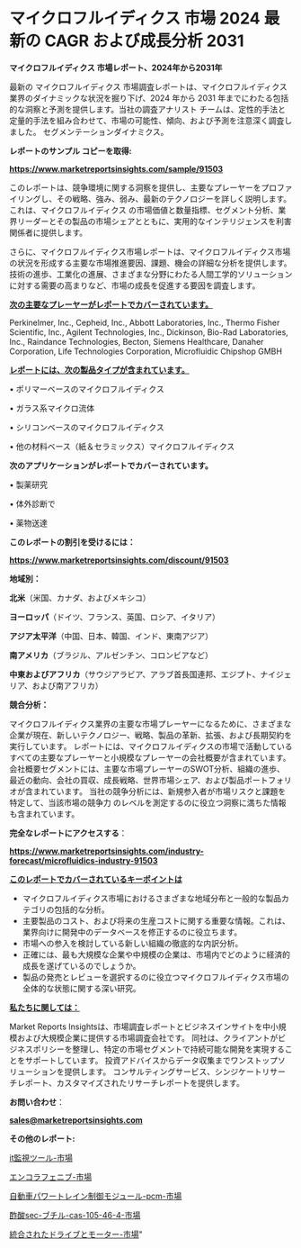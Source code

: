 # マイクロフルイディクス 市場 2024 最新の CAGR および成長分析 2031

<strong>マイクロフルイディクス 市場レポート、2024年から2031年</strong>

最新の マイクロフルイディクス 市場調査レポートは、マイクロフルイディクス 業界のダイナミックな状況を掘り下げ、2024 年から 2031 年までにわたる包括的な洞察と予測を提供します。当社の調査アナリスト チームは、定性的手法と定量的手法を組み合わせて、市場の可能性、傾向、および予測を注意深く調査しました。 セグメンテーションダイナミクス。



<strong>レポートのサンプル コピーを取得:</strong> <a href=https://www.marketreportsinsights.com/sample/91503>

<strong><u>https://www.marketreportsinsights.com/sample/91503</u></strong></a>

このレポートは、競争環境に関する洞察を提供し、主要なプレーヤーをプロファイリングし、その戦略、強み、弱み、最新のテクノロジーを詳しく説明します。 これは、マイクロフルイディクス の市場価値と数量指標、セグメント分析、業界リーダーとその製品の市場シェアとともに、実用的なインテリジェンスを利害関係者に提供します。

さらに、マイクロフルイディクス市場レポートは、マイクロフルイディクス市場の状況を形成する主要な市場推進要因、課題、機会の詳細な分析を提供します。 技術の進歩、工業化の進展、さまざまな分野にわたる人間工学的ソリューションに対する需要の高まりなど、市場の成長を促進する要因を調査します。



<strong><u>次の主要なプレーヤーがレポートでカバーされています。</u></strong>

Perkinelmer, Inc., Cepheid, Inc., Abbott Laboratories, Inc., Thermo Fisher Scientific, Inc., Agilent Technologies, Inc., Dickinson, Bio-Rad Laboratories, Inc., Raindance Technologies, Becton, Siemens Healthcare, Danaher Corporation, Life Technologies Corporation, Microfluidic Chipshop GMBH



<strong><u><b>レポートには、次の製品タイプが含まれています。</b></u></strong>

• ポリマーベースのマイクロフルイディクス

• ガラス系マイクロ流体

• シリコンベースのマイクロフルイディクス

• 他の材料ベース（紙＆セラミックス）マイクロフルイディクス



<strong><b>次のアプリケーションがレポートでカバーされています。</b></strong>

• 製薬研究

• 体外診断で

• 薬物送達



<strong><b>このレポートの割引を受けるには：</b></strong><a href=https://www.marketreportsinsights.com/discount/91503>

<strong><u>https://www.marketreportsinsights.com/discount/91503</u></strong></a>



<strong>地域別：</strong>



<strong>北米</strong>（米国、カナダ、およびメキシコ）



<strong>ヨーロッパ</strong>（ドイツ、フランス、英国、ロシア、イタリア）



<strong>アジア太平洋</strong>（中国、日本、韓国、インド、東南アジア）



<strong>南アメリカ</strong>（ブラジル、アルゼンチン、コロンビアなど）



<strong>中東およびアフリカ</strong>（サウジアラビア、アラブ首長国連邦、エジプト、ナイジェリア、および南アフリカ）



<strong>競合分析：</strong>

マイクロフルイディクス業界の主要な市場プレーヤーになるために、さまざまな企業が現在、新しいテクノロジー、戦略、製品の革新、拡張、および長期契約を実行しています。 レポートには、マイクロフルイディクスの市場で活動しているすべての主要なプレーヤーと小規模なプレーヤーの会社概要が含まれています。 会社概要セグメントには、主要な市場プレーヤーのSWOT分析、組織の進歩、最近の動向、会社の買収、成長戦略、世界市場シェア、および製品ポートフォリオが含まれています。 当社の競争分析には、新規参入者が市場リスクと課題を特定して、当該市場の競争力 のレベルを測定するのに役立つ洞察に満ちた情報も含まれています。



<strong>完全なレポートにアクセスする</strong>：

<a href=https://www.marketreportsinsights.com/industry-forecast/microfluidics-industry-91503>

<strong><u>https://www.marketreportsinsights.com/industry-forecast/microfluidics-industry-91503</u></strong></a>



<strong><u><b>このレポートでカバーされているキーポイントは</b></u></strong>
<ul>
  <li>マイクロフルイディクス市場におけるさまざまな地域分布と一般的な製品カテゴリの包括的な分析。</li>
  <li>主要製品のコスト、および将来の生産コストに関する重要な情報。これは、業界向けに開発中のデータベースを修正するのに役立ちます。</li>
  <li>市場への参入を検討している新しい組織の徹底的な内訳分析。</li>
  <li>正確には、最も大規模な企業や中規模の企業は、市場内でどのように経済的成長を遂げているのでしょうか。</li>
  <li>製品の発売とレビューを選択するのに役立つマイクロフルイディクス市場の全体的な状態に関する深い研究。</li>
</ul>


<strong><u><b>私たちに関しては：</b></u></strong>

Market Reports Insightsは、市場調査レポートとビジネスインサイトを中小規模および大規模企業に提供する市場調査会社です。 同社は、クライアントがビジネスポリシーを整理し、特定の市場セグメントで持続可能な開発を実現することをサポートしています。 投資アドバイスからデータ収集までワンストップソリューションを提供します。 コンサルティングサービス、シンジケートリサーチレポート、カスタマイズされたリサーチレポートを提供します。



<strong><b>お問い合わせ</b></strong>：

<a href=mailto:sales@marketreportsinsights.com>

<strong><u>sales@marketreportsinsights.com</u></strong></a>



<strong>その他のレポート:</strong>

<a href=https://www.linkedin.com/pulse/it監視ツール-市場-2023-新興市場-将来の動向と市場需要-2030-brlif/>it監視ツール-市場</a>

<a href=https://www.linkedin.com/pulse/エンコラフェニブ-市場-2023-新興市場-将来の動向と市場需要-2030-rnnuf/>エンコラフェニブ-市場</a>

<a href=https://www.linkedin.com/pulse/自動車パワートレイン制御モジュール-pcm-市場-2023-推進要因と成長機会-a8wef/>自動車パワートレイン制御モジュール-pcm-市場</a>

<a href=https://www.linkedin.com/pulse/酢酸sec-ブチル-cas-105-46-4-市場-2023-swot-hh5if/>酢酸sec-ブチル-cas-105-46-4-市場</a>

<a href=https://www.linkedin.com/pulse/統合されたドライブとモーター-市場-2030-年までの需要に焦点を当てた-2023-年調査レポート-pr-news-hub-mtjhf/>統合されたドライブとモーター-市場</a>"
